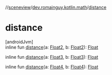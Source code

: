 //[sceneview](../../index.md)/[dev.romainguy.kotlin.math](index.md)/[distance](distance.md)

# distance

[androidJvm]\
inline fun [distance](distance.md)(a: [Float2](-float2/index.md), b: [Float2](-float2/index.md)): [Float](https://kotlinlang.org/api/latest/jvm/stdlib/kotlin/-float/index.html)

inline fun [distance](distance.md)(a: [Float3](-float3/index.md), b: [Float3](-float3/index.md)): [Float](https://kotlinlang.org/api/latest/jvm/stdlib/kotlin/-float/index.html)

inline fun [distance](distance.md)(a: [Float4](-float4/index.md), b: [Float4](-float4/index.md)): [Float](https://kotlinlang.org/api/latest/jvm/stdlib/kotlin/-float/index.html)
